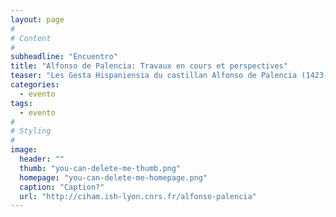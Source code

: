 ```yaml
---
layout: page
#
# Content
#
subheadline: "Encuentro"
title: "Alfonso de Palencia: Travaux en cours et perspectives"
teaser: "Les Gesta Hispaniensia du castillan Alfonso de Palencia (1423-1492), sont considérés par les spécialistes du xv e siècle comme une source historique de premier plan. Jusqu’à une date récente, cependant, seules les première et quatrième Décades « de son temps » bénéficiaient d’éditions scientifiques bilingues latin-castillan. "
categories:
  - evento
tags:
  - evento
#
# Styling
#
image:
  header: ""
  thumb: "you-can-delete-me-thumb.png"
  homepage: "you-can-delete-me-homepage.png"
  caption: "Caption?"
  url: "http://ciham.ish-lyon.cnrs.fr/alfonso-palencia"
---
```




 [1]: #
 [2]: #
 [3]: #
 [4]: #
 [5]: #
 [6]: #
 [7]: #
 [8]: #
 [9]: #
 [10]: #